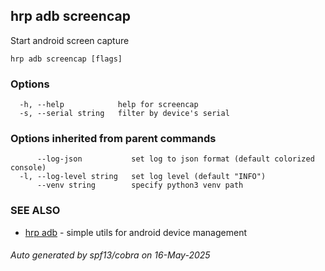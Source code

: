 ## hrp adb screencap

Start android screen capture

```
hrp adb screencap [flags]
```

### Options

```
  -h, --help            help for screencap
  -s, --serial string   filter by device's serial
```

### Options inherited from parent commands

```
      --log-json           set log to json format (default colorized console)
  -l, --log-level string   set log level (default "INFO")
      --venv string        specify python3 venv path
```

### SEE ALSO

* [hrp adb](hrp_adb.md)	 - simple utils for android device management

###### Auto generated by spf13/cobra on 16-May-2025
